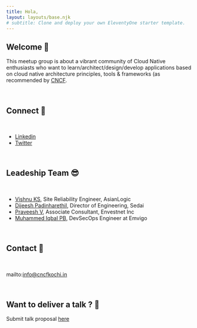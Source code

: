 ```yaml
---
title: Hola,
layout: layouts/base.njk
# subtitle: Clone and deploy your own EleventyOne starter template.
---
```


## Welcome 🤝

This meetup group is about a vibrant community of Cloud Native enthusiasts who want to learn/architect/design/develop applications based on cloud native architecture principles, tools & frameworks (as recommended by [CNCF](http://www.cncf.io).


<br>

## Connect 🤚

<br>

- [Linkedin](https://www.linkedin.com/in/cncfkochi/)
- [Twitter](https://twitter.com/cncfkochi)

<br>

## Leadeship Team 😎

<br>

- [Vishnu KS](https://www.linkedin.com/in/iamvishnuks/), Site Reliability Engineer, AsianLogic
- [Dijeesh Padinharethil](https://www.linkedin.com/in/dijeesh-padinharethil/), Director of Engineering, Sedai
- [Praveesh V](https://www.linkedin.com/in/praveeshv/), Associate Consultant, Envestnet Inc
- [Muhammed Iqbal PB](https://www.linkedin.com/in/iqbalpb/), DevSecOps Engineer at Emvigo

<br>

## Contact 📩

<br>

mailto:info@cncfkochi.in

<br>

## Want to deliver a talk ? 💬

Submit talk proposal [here](https://forms.gle/3GT4rsKDt1HquR1m6) 
